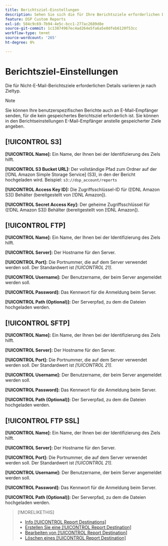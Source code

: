 ```yaml
---
title: Berichtsziel-Einstellungen
description: Sehen Sie sich die für Ihre Berichtsziele erforderlichen Details nach Zieltyp an.
feature: DSP Custom Reports
exl-id: 584c9c69-7b94-4e5c-bcc1-277ac2689d8e
source-git-commit: 1c13874967ec4ad264e5fa6a5e0dfeb6120f53cc
workflow-type: tm+mt
source-wordcount: '265'
ht-degree: 0%

---
```


# Berichtsziel-Einstellungen

Die für Nicht-E-Mail-Berichtsziele erforderlichen Details variieren je nach Zieltyp.

>[!NOTE]
>
> Sie können Ihre benutzerspezifischen Berichte auch an E-Mail-Empfänger senden, für die kein gespeichertes Berichtsziel erforderlich ist. Sie können in den Berichtseinstellungen E-Mail-Empfänger anstelle gespeicherter Ziele angeben.

## [!UICONTROL S3]

**[!UICONTROL Name]:** Ein Name, der Ihnen bei der Identifizierung des Ziels hilft.

**[!UICONTROL S3 Bucket URL]:** Der vollständige Pfad zum Ordner auf der [!DNL Amazon Simple Storage Service] (S3), in den der Bericht hochgeladen wird. Beispiel: `s3://dsp_account/reports`

**[!UICONTROL Access Key ID]:** Die Zugriffsschlüssel-ID für ([!DNL Amazon S3]) Behälter (bereitgestellt von [!DNL Amazon]).

**[!UICONTROL Secret Access Key]:** Der geheime Zugriffsschlüssel für ([!DNL Amazon S3]) Behälter (bereitgestellt von [!DNL Amazon]).

## [!UICONTROL FTP]

**[!UICONTROL Name]:** Ein Name, der Ihnen bei der Identifizierung des Ziels hilft.

**[!UICONTROL Server]:** Der Hostname für den Server.

**[!UICONTROL Port]:** Die Portnummer, die auf dem Server verwendet werden soll. Der Standardwert ist *[!UICONTROL 21]*.

**[!UICONTROL Username]:** Der Benutzername, der beim Server angemeldet werden soll.

**[!UICONTROL Password]:** Das Kennwort für die Anmeldung beim Server.

**[!UICONTROL Path (Optional)]:** Der Serverpfad, zu dem die Dateien hochgeladen werden.

## [!UICONTROL SFTP]

**[!UICONTROL Name]:** Ein Name, der Ihnen bei der Identifizierung des Ziels hilft.

**[!UICONTROL Server]:** Der Hostname für den Server.

**[!UICONTROL Port]:** Die Portnummer, die auf dem Server verwendet werden soll. Der Standardwert ist *[!UICONTROL 21]*.

**[!UICONTROL Username]:** Der Benutzername, der beim Server angemeldet werden soll.

**[!UICONTROL Password]:** Das Kennwort für die Anmeldung beim Server.

**[!UICONTROL Path (Optional)]:** Der Serverpfad, zu dem die Dateien hochgeladen werden.

## [!UICONTROL FTP SSL]

**[!UICONTROL Name]:** Ein Name, der Ihnen bei der Identifizierung des Ziels hilft.

**[!UICONTROL Server]:** Der Hostname für den Server.

**[!UICONTROL Port]:** Die Portnummer, die auf dem Server verwendet werden soll. Der Standardwert ist *[!UICONTROL 21]*.

**[!UICONTROL Username]:** Der Benutzername, der beim Server angemeldet werden soll.

**[!UICONTROL Password]:** Das Kennwort für die Anmeldung beim Server.

**[!UICONTROL Path (Optional)]:** Der Serverpfad, zu dem die Dateien hochgeladen werden.

>[!MORELIKETHIS]
>
>* [Info [!UICONTROL Report Destinations]](/help/dsp/reports/report-destinations/report-destination-about.md)
>* [Erstellen Sie eine [!UICONTROL Report Destination]](/help/dsp/reports/report-destinations/report-destination-create.md)
>* [Bearbeiten von [!UICONTROL Report Destination]](/help/dsp/reports/report-destinations/report-destination-edit.md)
>* [Löschen eines [!UICONTROL Report Destination]](/help/dsp/reports/report-destinations/report-destination-delete.md)

